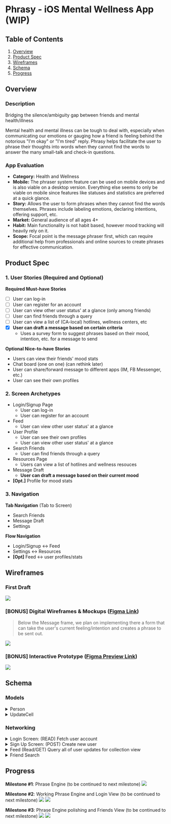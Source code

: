 # Phrasy - iOS Mental Wellness App (WIP)

## Table of Contents
1. [Overview](#Overview)
2. [Product Spec](#Product-Spec)
3. [Wireframes](#Wireframes)
4. [Schema](#Schema)
5. [Progress](#Progress)

## Overview
### Description
Bridging the silence/ambiguity gap between friends and mental health/illness

Mental health and mental illness can be tough to deal with, especially when communicating our emotions or gauging how a friend is feeling behind the notorious "I'm okay" or "I'm tired" reply. Phrasy helps facilitate the user to phrase their thoughts into words when they cannot find the words to answer the many small-talk and check-in questions.

### App Evaluation

- **Category:** Health and Wellness
- **Mobile:** The phraser system feature can be used on mobile devices and is also viable on a desktop version. Everything else seems to only be viable on mobile since features like statuses and statistics are preferred at a quick glance.
- **Story:** Allows the user to form phrases when they cannot find the words themselves. Phrases include labeling emotions, declaring intentions, offering support,  etc.
- **Market:** General audience of all ages 4+
- **Habit:** Main functionality is not habit based, however mood tracking will heavily rely on it.
- **Scope:** Focal point is the message phraser first, which can require additional help from professionals and online sources to create phrases for effective communication.

## Product Spec

### 1. User Stories (Required and Optional)

**Required Must-have Stories**

- [ ] User can log-in
- [ ] User can register for an account
- [ ] User can view other user status' at a glance (only among friends)
- [ ] User can find friends through a query
- [ ] User can view a list of (CA-local) hotlines, wellness centers, etc
- [x] **User can draft a message based on certain criteria**
    * Uses a survey form to suggest phrases based on their mood, intention, etc. for a message to send

**Optional Nice-to-have Stories**
* Users can view their friends' mood stats
* Chat board (one on one)  (can rethink later)
* User can share/forward message to different apps (IM, FB Messenger, etc.)
* User can see their own profiles



### 2. Screen Archetypes
* Login/Signup Page
    * User can log-in
    * User can register for an account
* Feed
    * User can view other user status' at a glance
* User Profile 
    * User can see their own profiles
    * User can view other user status' at a glance
* Search Friends
    * User can find friends through a query
* Resources Page
    * Users can view a list of hotlines and wellness resouces 
* Message Draft
    * **User can draft a message based on their current mood**    
* **[Opt.]** Profile for mood stats

### 3. Navigation

**Tab Navigation** (Tab to Screen)
* Search Friends
* Message Draft
* Settings


**Flow Navigation**
* Login/Signup <-> Feed
* Settings <-> Resources
* **[Opt]** Feed <-> user profiles/stats

## Wireframes

### First Draft
![](https://i.imgur.com/Ujfhr04.jpg) </img>

### [BONUS] Digital Wireframes & Mockups ([Figma Link](https://www.figma.com/file/0RJG7CmvWGkx2tHmbDKAQ8/CodePath-iOS-MH-App?node-id=0%3A1))
> Below the Message frame, we plan on implementing there a form that can take the user's current feeling/intention and creates a phrase to be sent out.

![](https://i.imgur.com/AHLQTZR.png)


### [BONUS] Interactive Prototype ([Figma Preview Link](https://www.figma.com/proto/0RJG7CmvWGkx2tHmbDKAQ8/CodePath-iOS-MH-App?node-id=7%3A34&scaling=scale-down))
![](https://i.imgur.com/U3GVE9x.gif)


## Schema 
### Models

<details>
    <summary>Person</summary>
    
| Column 1 | Column 2 | Column 3 |
| -------- | -------- | -------- |
| objectId | String   | unique id for user     |
| userName | String   | name of user |
| userImage | String  | image of user |
| friends  | Array    | list of person objects |
| UpdateCell | Pointer to another Parse Object | mood update |

</details>

<details>
    <summary>UpdateCell</summary>
    
    
| Property 1 | Type 2 | Description 3 |
| -------- | -------- | -------- |
| objectId     | String     | unique id for the the user status     |
| userImage | Pointer to User | image user |
| userName  | Pointer to User | name of user |
| moodString | String | current mood description|
| moodColor | String | current visual of mood |

    
</details>



<!-- Profile -->
<!-- TBD -->


### Networking
<!-- - [ List of Network Requests by Screen ] -->

<details>
    <summary>Login Screen: (READ) Fetch user account</summary>
    
```
let username = usernameField.text!
let password = passwordField.text!
                
PFUser.logInWithUsername(inBackground: username, password: password){
    (user, error) in
        if user != nil {
            self.performSegue(withIdentifier: "loginSegue", sender: nil)
        }else{
            print("Error: \(error?.localizedDescription)");
        }
}
```
    
</details>


<details>
    <summary>Sign Up Screen: (POST) Create new user</summary>

```
let user = PFUser()
user.username = usernameField.text
user.password = passwordField.text
user.email = emailField.text PFObject
user["phone"] = phoneNumField.text
user["friends"] = [PFObject]()    //nil initially because no friends

user.signUpInBackground { (success, error) in
    if success {
        self.performSegue(withIdentifier: "loginSegue", sender: nil)
    }else{
        print("Error: \(error?.localizedDescription)");
    }
}
```

</details>

<details>
    <summary>Feed (Read/GET) Query all of user updates for collection view</summary>
    
``` 
//var upCells = [PFObject]()    //take into account
let query = PFQuery(className:"friends","UpdateCell.friends")
query.includeKeys(["userName", "userImage","moodString","moodColor",
        "userImage.userName","moodString.userName","moodColor.userName"])
query.limit = 20        //Temporary limit 20 but should # of friends

query.findObjectsInBackground { (upCells, error) in
    if upCells != nil{
        self.posts = upCells!
        self.tableView.reloadData()   //TB -> CV
    }
}
```
    
    
    
</details>

        
<details>
    <summary>Friend Search</summary>

- (Read/Get) Query users with **EXACT** username

    ```
    var people = [PFObject]()
    let query = PFQuery(className:"Person")
    query.includeKeys(["userName"])
    query.limit = 1        //**EXACT username***

    query.findObjectsInBackground { (Person, error) in
        if Person != nil{
            self.people = Person!
            self.tableView.reloadData()   
        }
    }

    ```
- (Update/PUT) Add a new friend to current user

    ```
    let allUsers = PFQuery(className: "Person")
    allUsers.findObjectsInBackground { (Person, error)
        if Person != nil{

        user.addUniqueObjects(from: ***Unique ID***)
        }
    }

    ```

</details>
    


<!-- - [**Opt**] Profile
- [Create basic snippets for each Parse network request]
- [OPTIONAL: List endpoints if using existing API such as Yelp]
 -->

## Progress

**Milestone #1**: Phrase Engine (to be continued to next milestone)
![](https://i.imgur.com/4qUmTsJ.gif)

**Milestone #2**: Working Phrase Engine and Login View (to be continued to next milestone)
![](https://i.imgur.com/TxCgrNS.gif)
![](https://i.imgur.com/3NJGXrR.gif)

**Milestone #3**: Phrase Engine polishing and Friends View (to be continued to next milestone)
![](https://i.imgur.com/dzH7Ddw.gif)
![](https://i.imgur.com/TY2F4DD.gif)

